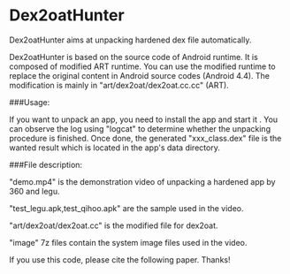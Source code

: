 # Dex2oatHunter

Dex2oatHunter aims at unpacking hardened dex file automatically.

Dex2oatHunter is based on the source code of Android runtime. It is composed of modified ART runtime. You can use the modified runtime to replace the original content in Android source codes (Android 4.4). The modification is mainly in "art/dex2oat/dex2oat.cc.cc" (ART).

###Usage:

If you want to unpack an app, you need to install the app and start it . You can observe the log using "logcat" to determine whether the unpacking procedure is finished. Once done, the generated "xxx_class.dex" file is the wanted result which is located in the app's data directory.


###File description:

"demo.mp4" is the demonstration video of unpacking a hardened app by 360 and legu.

"test_legu.apk,test_qihoo.apk" are the sample used in the video.

"art/dex2oat/dex2oat.cc" is the modified file for dex2oat.

"image" 7z files contain the system image files used in the video.


If you use this code, please cite the following paper. Thanks!